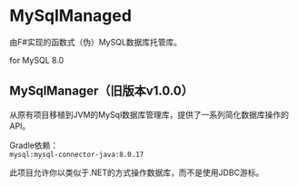 # MySqlManaged

由F#实现的函数式（伪）MySQL数据库托管库。

for MySQL 8.0

## MySqlManager（旧版本v1.0.0）

从原有项目移植到JVM的MySql数据库管理库，提供了一系列简化数据库操作的API。

Gradle依赖：  
`mysql:mysql-connector-java:8.0.17`

此项目允许你以类似于.NET的方式操作数据库，而不是使用JDBC游标。
